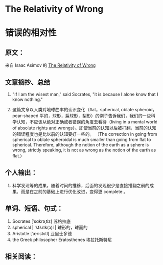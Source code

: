# The Relativity of Wrong
# 错误的相对性


## 原文：
来自 Isaac Asimov 的 [The Relativity of Wrong](https://chem.tufts.edu/answersinscience/relativityofwrong.htm)

## 文章摘抄、总结
1.  "If I am the wisest man," said Socrates, "it is because I alone know that I know nothing." 

2. 这篇文章以人类对地球曲率的认识变化（flat，spherical, oblate spheroid，pear-shaped 平的，球形，扁球形，梨形）的例子告诉我们，我们的一些科学认知，不应该从绝对正确或者错误的角度去看待（living in a mental world of absolute rights and wrongs）。即使当前的认知以后被打翻，当前的认知的错误程度也是比以前的认知要好一些的。
（The correction in going from spherical to oblate spheroidal is much smaller than going from flat to spherical. Therefore, although the notion of the earth as a sphere is wrong, strictly speaking, it is not as wrong as the notion of the earth as flat.）


## 个人输出：
1. 科学发现等的成果，随着时间的推移，后面的发现很少是直接推翻之前的成果，而是在之前的基础上进行优化改进，变得更 complete 。

## 单词、短语、句式：
1. Socrates	[ˈsɑkrəˌtiz] 苏格拉底
2. spherical | ˈsfɛrɪk(ə)l | 球形的，球面的
3. Aristotle [ˈæristɔtl] 亚里士多德
4. the Greek philosopher Eratosthenes 埃拉托斯特尼


## 相关阅读：
